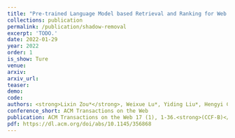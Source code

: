 ```yaml
---    
title: "Pre-trained Language Model based Retrieval and Ranking for Web Search"
collections: publication
permalink: /publication/shadow-removal
excerpt: 'TODO.'
date: 2022-01-29
year: 2022
order: 1
is_show: Ture
venue: 
arxiv: 
arxiv_url: 
teaser: 
demo: 
code: 
authors: <strong>Lixin Zou*</strong>, Weixue Lu*, Yiding Liu*, Hengyi Cai*, Xiaokai Chu, Dehong Ma, Dating Shi, Zhicong Cheng, Simiu Gu, Shuaiqiang Wang, Dawei Yin (*Equal Contribution)
conference_short: ACM Transactions on the Web
publication: ACM Transactions on the Web 17 (1), 1-36.<strong>(CCF-B)</strong>
pdf: https://dl.acm.org/doi/abs/10.1145/356868
---
```



